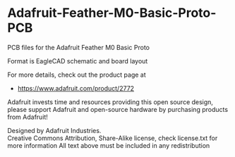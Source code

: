 # Adafruit-Feather-M0-Basic-Proto-PCB
PCB files for the Adafruit Feather M0 Basic Proto

Format is EagleCAD schematic and board layout

For more details, check out the product page at

  * https://www.adafruit.com/product/2772

Adafruit invests time and resources providing this open source design, 
please support Adafruit and open-source hardware by purchasing 
products from Adafruit!

Designed by Adafruit Industries.  
Creative Commons Attribution, Share-Alike license, check license.txt for more information
All text above must be included in any redistribution